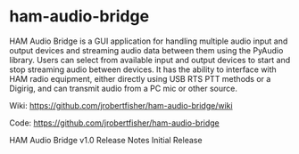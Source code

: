 # ham-audio-bridge
 HAM Audio Bridge is a GUI application for handling multiple audio input and output devices and streaming audio data between them using the PyAudio library. Users can select from available input and output devices to start and stop streaming audio between devices. It has the ability to interface with HAM radio equipment, either directly using USB RTS PTT methods or a Digirig, and can transmit audio from a PC mic or other source.

Wiki: https://github.com/jrobertfisher/ham-audio-bridge/wiki

Code: https://github.com/jrobertfisher/ham-audio-bridge

HAM Audio Bridge v1.0 Release Notes
Initial Release